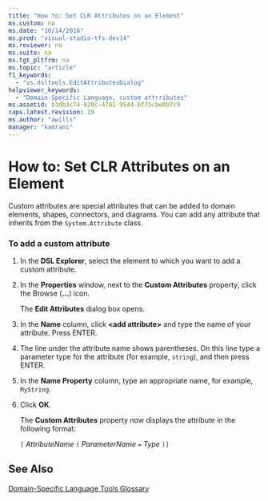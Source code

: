 ```yaml
---
title: "How to: Set CLR Attributes on an Element"
ms.custom: na
ms.date: "10/14/2016"
ms.prod: "visual-studio-tfs-dev14"
ms.reviewer: na
ms.suite: na
ms.tgt_pltfrm: na
ms.topic: "article"
f1_keywords: 
  - "vs.dsltools.EditAttributesDialog"
helpviewer_keywords: 
  - "Domain-Specific Language, custom attrributes"
ms.assetid: b3db3c74-920c-4701-9544-6f75cbe8b7c9
caps.latest.revision: 19
ms.author: "awills"
manager: "kamrani"
---
```

# How to: Set CLR Attributes on an Element
Custom attributes are special attributes that can be added to domain elements, shapes, connectors, and diagrams. You can add any attribute that inherits from the `System.Attribute` class.  
  
### To add a custom attribute  
  
1.  In the **DSL Explorer**, select the element to which you want to add a custom attribute.  
  
2.  In the **Properties** window, next to the **Custom Attributes** property, click the Browse (**...**) icon.  
  
     The **Edit Attributes** dialog box opens.  
  
3.  In the **Name** column, click **\<add attribute>** and type the name of your attribute. Press ENTER.  
  
4.  The line under the attribute name shows parentheses. On this line type a parameter type for the attribute (for example, `string`), and then press ENTER.  
  
5.  In the **Name Property** column, type an appropriate name, for example, `MyString`.  
  
6.  Click **OK**.  
  
     The **Custom Attributes** property now displays the attribute in the following format:  
  
     `[` *AttributeName* `(` *ParameterName* `=` *Type* `)]`  
  
## See Also  
 [Domain-Specific Language Tools Glossary](assetId:///ca5e84cb-a315-465c-be24-76aa3df276aa)